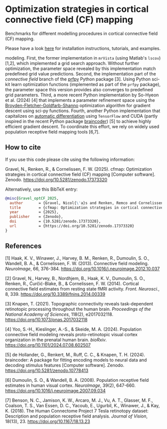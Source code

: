 # Optimization strategies in cortical connective field (CF) mapping

Benchmarks for different modelling procedures in cortical connective field (CF) mapping.

Please have a look [here](https://nicogravel.github.io/cfMaps/) for installation instructions, tutorials, and examples.

modeling. First, the former implementation in `mrVista` (using Matlab's `lscov`) [1,2], which implemented a grid search approach. Without further optimization, the parameter space revealed by this implementation match predefined grid value predictions. Second, the implementation part of the *connective field* branch of the [prfpy](https://github.com/VU-Cog-Sci/prfpy) Python package [3]. Using Python sci-kit learn optimization functions (implemented as part of the `prfpy` package), the parameter space this version provides also converges to predefined grid parameters. Third, a more recent Python implementation by So-Hyeon et al. (2024) [4] that implements a parameter refinement space using the [Broyden-Fletcher-Goldfarb-Shanno](https://en.wikipedia.org/wiki/Broyden%E2%80%93Fletcher%E2%80%93Goldfarb%E2%80%93Shanno_algorithm) optimization algorithm for gradient descent using sci-py functions. Fourth, another Python implementation that capitalizes on [automatic differentiation](https://en.wikipedia.org/wiki/Automatic_differentiation) using `TensorFlow` and CUDA (partly inspired in the recent Python package [braincoder](https://braincoder-devs.github.io/)) [5] to achieve highly efficient gradient descent. To coordinate this effort, we rely on widely used population receptive field mapping tools [6,7].


## How to cite 

If you use this code please cite using the following information:

Gravel, N., Renken, R., & Cornelissen, F. W. (2025). cfmap: Optimization strategies in cortical connective field (CF) mapping [Computer software]. Zenodo. https://doi.org/10.5281/zenodo.17373320

Alternatively, use this BibTeX entry:

```bibtex
@misc{Gravel_optCF_2025,
  author       = {Gravel, Nicol{\'a}s and Renken, Remco and Cornelissen, Frans W},
  title        = {cfmap: Optimization strategies in cortical connective field (CF) mapping},
  year         = {2025},
  publisher    = {Zenodo},
  doi          = {10.5281/zenodo.17373320},
  url          = {https://doi.org/10.5281/zenodo.17373320}
}
```

## References

[1] Haak, K. V., Winawer, J., Harvey, B. M., Renken, R., Dumoulin, S. O., Wandell, B. A., & Cornelissen, F. W. (2013). Connective field modeling. *NeuroImage*, 66, 376-384. https://doi.org/10.1016/j.neuroimage.2012.10.037

[2] Gravel, N., Harvey, B., Nordhjem, B., Haak, K. V., Dumoulin, S. O., Renken, R., Ćurčić-Blake, B., & Cornelissen, F. W. (2014). Cortical connective field estimates from resting state fMRI activity. *Front. Neurosci.*, 8, 339. https://doi.org/10.3389/fnins.2014.00339

[3] Knapen, T. (2021). Topographic connectivity reveals task-dependent retinotopic processing throughout the human brain. *Proceedings of the National Academy of Sciences*, 118(2), e2017032118. https://doi.org/10.1073/pnas.2017032118

[4] Yoo, S.-H., Kieslinger, A.-S., & Skeide, M. A. (2024). Population connective field modeling reveals proto-retinotopic visual cortex organization in the prenatal human brain. *bioRxiv*. https://doi.org/10.1101/2024.07.08.602507

[5] de Hollander, G., Renkert, M., Ruff, C. C., & Knapen, T. H. (2024). braincoder: A package for fitting encoding models to neural data and decoding stimulus features [Computer software]. Zenodo. https://doi.org/10.5281/zenodo.10778413

[6] Dumoulin, S. O., & Wandell, B. A. (2008). Population receptive field estimates in human visual cortex. *NeuroImage*, 39(2), 647-660. https://doi.org/10.1016/j.neuroimage.2007.09.034

[7] Benson, N. C., Jamison, K. W., Arcaro, M. J., Vu, A. T., Glasser, M. F., Coalson, T. S., Van Essen, D. C., Yacoub, E., Ugurbil, K., Winawer, J., & Kay, K. (2018). The Human Connectome Project 7 Tesla retinotopy dataset: Description and population receptive field analysis. *Journal of Vision*, 18(13), 23. https://doi.org/10.1167/18.13.23